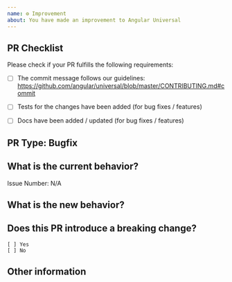 ```yaml
---
name: ⚙ Improvement
about: You have made an improvement to Angular Universal
---
```

## PR Checklist
Please check if your PR fulfills the following requirements:

- [ ] The commit message follows our guidelines: https://github.com/angular/universal/blob/master/CONTRIBUTING.md#commit
- [ ] Tests for the changes have been added (for bug fixes / features)
- [ ] Docs have been added / updated (for bug fixes / features)


## PR Type: Bugfix

## What is the current behavior?
<!-- Please describe the current behavior that you are modifying, or link to a relevant issue. -->

Issue Number: N/A


## What is the new behavior?


## Does this PR introduce a breaking change?
```
[ ] Yes
[ ] No
```

<!-- If this PR contains a breaking change, please describe the impact and migration path for existing applications below. -->


## Other information
